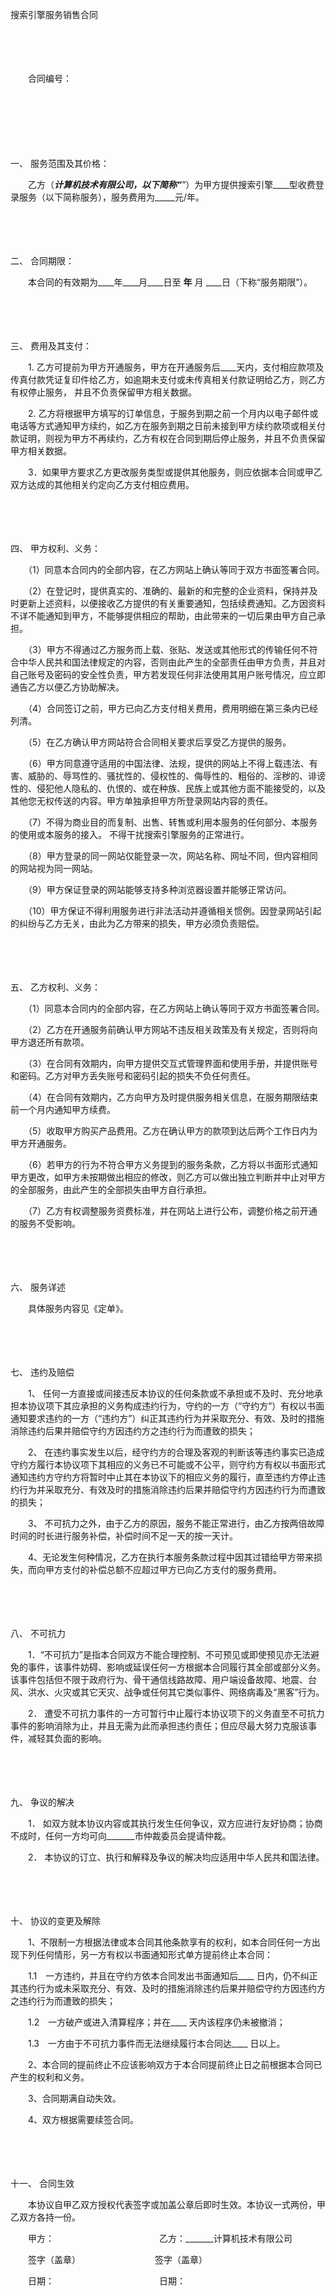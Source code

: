 



搜索引擎服务销售合同



 

　　

　　


 　　合同编号：
 
　　



　　

　　

一、
 服务范围及其价格：

　　乙方（_______计算机技术有限公司，以下简称“_______”）为甲方提供搜索引擎____型收费登录服务（以下简称服务），服务费用为_____元/年。

　　

　　

二、
合同期限：

　　本合同的有效期为____年____月____日至 ____年____ 月 ____日（下称“服务期限”）。

　　

　　

三、
费用及其支付：

　　1. 乙方可提前为甲方开通服务，甲方在开通服务后____天内，支付相应款项及传真付款凭证复印件给乙方，如逾期未支付或未传真相关付款证明给乙方，则乙方有权停止服务， 并且不负责保留甲方相关数据。

　　2. 乙方将根据甲方填写的订单信息，于服务到期之前一个月内以电子邮件或电话等方式通知甲方续约，如乙方在服务到期之日前未接到甲方续约款项或相关付款证明，则视为甲方不再续约，乙方有权在合同到期后停止服务，并且不负责保留甲方相关数据。

　　3．如果甲方要求乙方更改服务类型或提供其他服务，则应依据本合同或甲乙双方达成的其他相关约定向乙方支付相应费用。

　　

　　

四、
甲方权利、义务：

　　（1）同意本合同内的全部内容，在乙方网站上确认等同于双方书面签署合同。

　　（2）在登记时，提供真实的、准确的、最新的和完整的企业资料，保持并及时更新上述资料，以便接收乙方提供的有关重要通知，包括续费通知。乙方因资料不详不能通知到甲方，不能够提供相应的帮助，由此带来的一切后果由甲方自己承担。

　　（3）甲方不得通过乙方服务而上载、张贴、发送或其他形式的传输任何不符合中华人民共和国法律规定的内容，否则由此产生的全部责任由甲方负责，并且对自己账号及密码的安全性负责，甲方若发现任何非法使用其用户账号情况，应立即通告乙方以便乙方协助解决。

　　（4）合同签订之前，甲方已向乙方支付相关费用，费用明细在第三条内已经列清。

　　（5）在乙方确认甲方网站符合合同相关要求后享受乙方提供的服务。

　　（6）甲方同意遵守适用的中国法律、法规，提供的网站上不得上载违法、有害、威胁的、辱骂性的、骚扰性的、侵权性的、侮辱性的、粗俗的、淫秽的、诽谤性的、侵犯他人隐私的、仇恨的、或在种族、民族上或其他方面不能接受的，以及其他您无权传送的内容。甲方单独承担甲方所登录网站内容的责任。

　　（7）不得为商业目的而复制、出售、转售或利用本服务的任何部分、本服务的使用或本服务的接入。 不得干扰搜索引擎服务的正常进行。

　　（8）甲方登录的同一网站仅能登录一次，网站名称、网址不同，但内容相同的网站视为同一网站。

　　（9）甲方保证登录的网站能够支持多种浏览器设置并能够正常访问。

　　（10）甲方保证不得利用服务进行非法活动并遵循相关惯例。因登录网站引起的纠纷与乙方无关，由此为乙方带来的损失，甲方必须负责赔偿。

　　

　　

五、
乙方权利、义务：

　　（1）同意本合同内的全部内容，在乙方网站上确认等同于双方书面签署合同。

　　（2）乙方在开通服务前确认甲方网站不违反相关政策及有关规定，否则将向甲方退还所有款项。

　　（3）在合同有效期内，向甲方提供交互式管理界面和使用手册，并提供账号和密码。乙方对甲方丢失账号和密码引起的损失不负任何责任。

　　（4）在合同有效期内，乙方向甲方及时提供服务相关信息，在服务期限结束前一个月内通知甲方续费。

　　（5）收取甲方购买产品费用。乙方在确认甲方的款项到达后两个工作日内为甲方开通服务。

　　（6）若甲方的行为不符合甲方义务提到的服务条款，乙方将以书面形式通知甲方更改，如甲方未按期做出相应的修改，则乙方可以做出独立判断并中止对甲方的全部服务，由此产生的全部损失由甲方自行承担。

　　（7）乙方有权调整服务资费标准，并在网站上进行公布，调整价格之前开通的服务不受影响。

　　

　　

六、
服务详述

　　具体服务内容见《定单》。

　　

　　

七、
违约及赔偿

　　1、 任何一方直接或间接违反本协议的任何条款或不承担或不及时、充分地承担本协议项下其应承担的义务构成违约行为，守约的一方（“守约方”）有权以书面通知要求违约的一方（“违约方”）纠正其违约行为并采取充分、有效、及时的措施消除违约后果并赔偿守约方因违约方之违约行为而遭致的损失；

　　2、 在违约事实发生以后，经守约方的合理及客观的判断该等违约事实已造成守约方履行本协议项下其相应的义务已不可能或不公平，则守约方有权以书面形式通知违约方守约方将暂时中止其在本协议下的相应义务的履行，直至违约方停止违约行为并采取充分、有效及时的措施消除违约后果并赔偿守约方因违约行为而遭致的损失；

　　3、 不可抗力之外，由于乙方的原因，服务不能正常进行，由乙方按两倍故障时间的时长进行服务补偿，补偿时间不足一天的按一天计。

　　4、无论发生何种情况，乙方在执行本服务条款过程中因其过错给甲方带来损失，而向甲方支付的补偿总额不应超过甲方已向乙方支付的服务费用。

　　

　　

八、
不可抗力

　　1．“不可抗力”是指本合同双方不能合理控制、不可预见或即使预见亦无法避免的事件，该事件妨碍、影响或延误任何一方根据本合同履行其全部或部分义务。该事件包括但不限于政府行为、骨干通信线路故障、用户端设备故障、地震、台风、洪水、火灾或其它天灾、战争或任何其它类似事件、网络病毒及“黑客”行为。

　　2． 遭受不可抗力事件的一方可暂行中止履行本协议项下的义务直至不可抗力事件的影响消除为止，并且无需为此而承担违约责任；但应尽最大努力克服该事件，减轻其负面的影响。

　　

　　

九、
争议的解决

　　1． 如双方就本协议内容或其执行发生任何争议，双方应进行友好协商；协商不成时，任何一方均可向_______市仲裁委员会提请仲裁。

　　2． 本协议的订立、执行和解释及争议的解决均应适用中华人民共和国法律。

　　

　　

十、
协议的变更及解除

　　1、不限制一方根据法律或本合同其他条款享有的权利，如本合同任何一方出现下列任何情形，另一方有权以书面通知形式单方提前终止本合同：

　　1.1　一方违约，并且在守约方依本合同发出书面通知后____ 日内，仍不纠正其违约行为或未采取充分、有效、及时的措施消除违约后果并赔偿守约方因违约方之违约行为而遭致的损失；

　　1.2　一方破产或进入清算程序；并在____ 天内该程序仍未被撤消；

　　1.3　一方由于不可抗力事件而无法继续履行本合同达____ 日以上。

　　2、本合同的提前终止不应该影响双方于本合同提前终止日之前根据本合同已产生的权利和义务。

　　3、合同期满自动失效。

　　4、双方根据需要续签合同。

　　

　　

十一、
合同生效

　　本协议自甲乙双方授权代表签字或加盖公章后即时生效。本协议一式两份，甲乙双方各持一份。　　

　　甲方：　　　　　　　　　　　　乙方：_______计算机技术有限公司

　　签字（盖章）　　　　　　　　　签字（盖章）

　　日期：　　　　　　　　　　　　日期：

　　